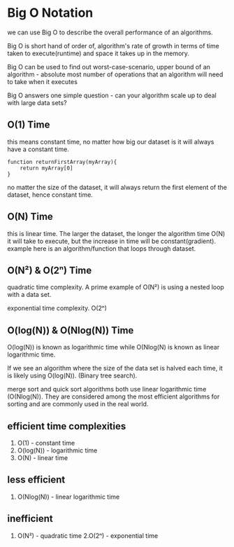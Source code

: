 # Big O Notation

we can use Big O to  describe the overall performance of an algorithms.

Big O is short hand of order of, algorithm's rate of growth in terms of time taken to execute(runtime) and space it takes up in the memory.

Big O can be used to find out worst-case-scenario, upper bound of an algorithm - absolute most number of operations that an algorithm will need to take when it executes

Big O answers one simple question - can your algorithm scale up to deal with large data sets?

## O(1) Time

this means constant time, no matter how big our dataset is it will always have a constant time.

```text
function returnFirstArray(myArray){
    return myArray[0]
}
```

no matter the size of the dataset, it will always return the first element of the dataset, hence constant time.

## O(N) Time

this is linear time. The larger the dataset, the longer the algorithm time O(N) it will take to execute, but the increase in time will be constant(gradient).
example here is an algorithm/function that loops through dataset.

## O(N²) & O(2ⁿ) Time

quadratic time complexity. A prime example of O(N²) is using a nested loop with a data set.

exponential time complexity. O(2ⁿ)

## O(log(N)) & O(Nlog(N)) Time

O(log(N)) is known as logarithmic time while O(Nlog(N) is known as linear logarithmic time.

If we see an algorithm where the size of the data set is halved each time, it is likely using O(log(N)). (Binary tree search).

merge sort and quick sort algorithms both use linear logarithmic time (O(Nlog(N)). They are considered among the most efficient algorithms for sorting and are commonly used in the real world.

## efficient time complexities

1. O(1) - constant time
2. O(log(N)) - logarithmic time
3. O(N) - linear time

## less efficient

1. O(Nlog(N)) - linear logarithmic time

## inefficient

1. O(N²) - quadratic time
2.O(2ⁿ)  - exponential time
